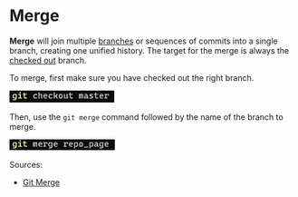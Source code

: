 # Merge

**Merge** will join multiple [branches](/branch.md) or sequences of 
commits into a single branch, creating one unified history. The 
target for the merge is always the [checked out](/checkout.md) branch.

To merge, first make sure you have checked out the right branch.

![git_merge_1](https://github.com/dahliamusa/teamproject1-601/blob/master/images/git_merge_1.png?raw=true)
 
Then, use the `git merge` command followed by the name of the branch to 
merge.

![git_merge_2](https://github.com/dahliamusa/teamproject1-601/blob/master/images/git_merge_2.png?raw=true)

Sources:
* [Git Merge](https://www.atlassian.com/git/tutorials/using-branches/git-merge)